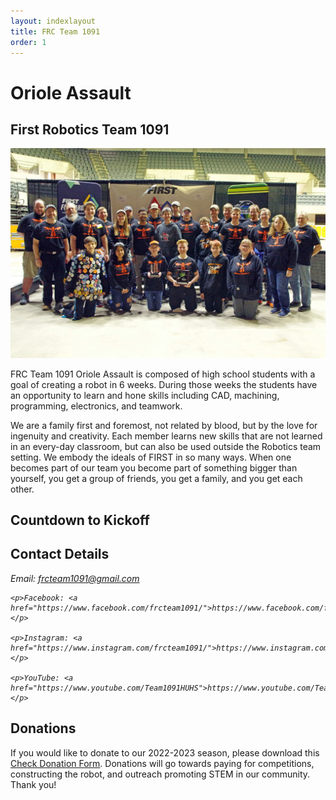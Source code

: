 ```yaml
---
layout: indexlayout
title: FRC Team 1091
order: 1
---
```


# Oriole Assault
## First Robotics Team 1091

<div class="container-fluid px-0">
    <div class="row">
        <div class="col-12">
            <img src="/images/Spirit_Award.jpg" alt="Our team after winning the 2022 Spirit Award" class="img-fluid  w-100" />
        </div>
    </div>
</div>

FRC Team 1091 Oriole Assault is composed of high school students with a goal of creating a robot in 6 weeks.  During
those weeks the students have an opportunity to learn and hone skills including CAD, machining, programming, electronics,
and teamwork.

We are a family first and foremost, not related by blood, but by the love for ingenuity and creativity. 
Each member learns new skills that are not learned in an every-day classroom, but can also be used outside the Robotics team setting. 
We embody the ideals of FIRST in so many ways. 
When one becomes part of our team you become part of something bigger than yourself, you get a group of friends, you get a family, and you get each other.

## Countdown to Kickoff
<p id="demo"></p>

## Contact Details

<address>
    <p>Email: <a href="mailto:frcteam1091@gmail.com">frcteam1091@gmail.com</a></p>

    <p>Facebook: <a href="https://www.facebook.com/frcteam1091/">https://www.facebook.com/frcteam1091</a></p>

    <p>Instagram: <a href="https://www.instagram.com/frcteam1091/">https://www.instagram.com/frcteam1091</a></p>

    <p>YouTube: <a href="https://www.youtube.com/Team1091HUHS">https://www.youtube.com/Team1091HUHS</a></p>

</address>


## Donations

If you would like to donate to our 2022-2023 season, please download this [Check Donation Form](/files/Donation_Form.pdf). 
Donations will go towards paying for competitions, constructing the robot, and outreach promoting STEM in our community. 
Thank you!
